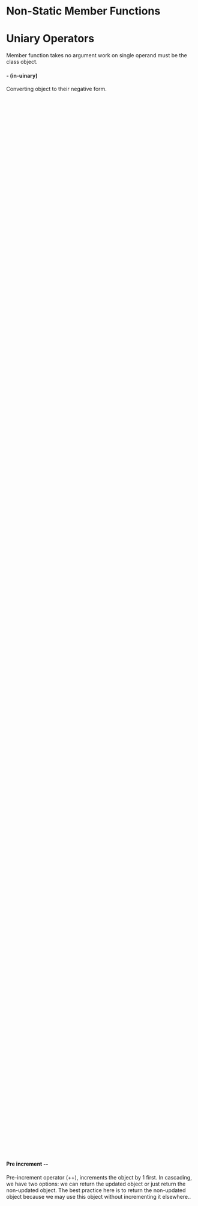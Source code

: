 # Non-Static Member Functions

# Uniary Operators

Member function takes no argument work on single operand must be the class object.

#### - (in-uinary)

Converting object to their negative form.

 <p align="center">
    <img src="/04_Material/CodeSnaps/uniaryNon-static.png" style="height: 70vh; padding-left: 50vh;">
 </p>

#### Pre increment --

Pre-increment operator (++), increments the object by 1 first. In cascading, we have two options: we can return the updated object or just return the non-updated object. The best practice here is to return the non-updated object because we may use this object without incrementing it elsewhere..

 <p align="center">
    <img src="/04_Material/CodeSnaps/preIncrement.png" style="height: 50vh; padding-left: 50vh;">
 </p>

#### Post increment --

Post-increment operator (++), same as to increment the object by 1 after. The cascading strategy is the same as above for [pre-increment](#pre-increment). To distinguish between post and pre, in post we use 'int' as a parameter in the parameter list. That's easy.

 <p align="center">
    <img src="/04_Material/CodeSnaps/postIncrement-2.png" style="height: 50vh; padding-left: 50vh;">
 </p>

##### Now Understand by example:

```cpp
#include <iostream>

using namespace std;

class algebra
{
private:
    int x, y;

public:
    algebra(int x = 1, int y = 1) : x(x), y(y) {}
    // Pre increment Operator
    algebra operator--()
    {
        algebra temp(*this);
        --x;
        --y;
        return temp;
    }
    // Post increment Operator
    algebra& operator--(int)
    {
        x--;
        y--;
        return *this;
    }
    void getData() { cout << x << "  " << y << "\n"; }
};
int main()
{
    algebra obj(2, 2);
    algebra preMinus_Obj = --obj;
    algebra postMinus_Obj = obj--;
    preMinus_Obj.getData(); // 1    1
    postMinus_Obj.getData(); // 0    0
}
```

**Why we use the `&` sign with returing objects ? and When to use it ?**\
This is a very interesting question which may confuse beginners very well.Now understand firstly **why we need `&`and use it**? When we update the current object and return the current object completely by using `return *this`\
Like this,

```cpp
algebra operator-()
{
    x=-x;
    y=-y;
    return *this;
}
```

This means that we are returning the value of the current object completely to algebra and the compiler at that time makes a copy of this `*this` and stores it into `algebra` anonymously, and then assigns it to cascading. So at that time, the `copy constructor` is called, and its `destructor` should also be called. This means our memory is wasted for some period of time. It's not a better way. We can use the `*this` reference instead of copying to anonymous. So that's why we use the `&` sign with the return type to avoid the anonymous `constructors` and `destructors` calling and make our memory and program more efficient.
Now, our next question is **When to use `&`**? The answer to this question is very simple, when we are updating the current object and returning the current object for cascading, then use it.

### Note:(Avoid)

Never use `&` sign when you are returing the non-current class object.Because it gets the address of that object made inside the class and when the function destroys this local object varaible, it also destroys it from the execuation stack. And now you have a refernce of a such object varaiable whose doesn't exist, `resulting in an error`.
